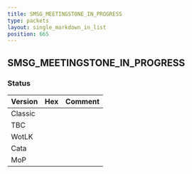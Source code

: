 ```yaml
---
title: SMSG_MEETINGSTONE_IN_PROGRESS
type: packets
layout: single_markdown_in_list
position: 665
---
```


## SMSG_MEETINGSTONE_IN_PROGRESS

### Status

Version    | Hex        | Comment
---------- | ---------- | ---------- 
Classic    |            |
TBC        |            |
WotLK      |            |
Cata       |            |
MoP        |            |